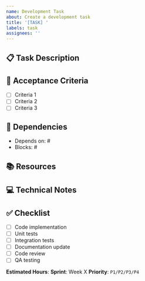 ```yaml
---
name: Development Task
about: Create a development task
title: '[TASK] '
labels: task
assignees: ''
---
```


## 📋 Task Description
<!-- What needs to be done? -->

## 🎯 Acceptance Criteria
- [ ] Criteria 1
- [ ] Criteria 2
- [ ] Criteria 3

## 🔗 Dependencies
<!-- List any blocking issues or prerequisites -->
- Depends on: #
- Blocks: #

## 📚 Resources
<!-- Links to relevant documentation, designs, or references -->

## 💻 Technical Notes
<!-- Implementation details, technical considerations -->

## ✅ Checklist
- [ ] Code implementation
- [ ] Unit tests
- [ ] Integration tests
- [ ] Documentation update
- [ ] Code review
- [ ] QA testing

**Estimated Hours**: 
**Sprint**: Week X
**Priority**: `P1/P2/P3/P4`